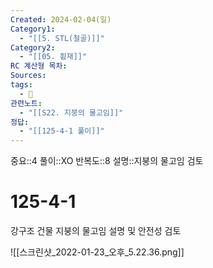 ```yaml
---
Created: 2024-02-04(일)
Category1:
  - "[[5. STL(철골)]]"
Category2:
  - "[[05. 휨재]]"
RC 계산형 목차: 
Sources: 
tags:
  - 🧮
관련노트:
  - "[[S22. 지붕의 물고임]]"
정답:
  - "[[125-4-1 풀이]]"
---
```

중요::4
풀이::XO
반복도::8
설명::지붕의 물고임 검토
#  125-4-1


강구조 건물 지붕의 물고임 설명 및 안전성 검토

![[스크린샷_2022-01-23_오후_5.22.36.png]]
